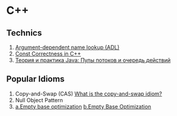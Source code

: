# C++

## Technics

1. [Argument-dependent name lookup (ADL)](http://en.wikipedia.org/wiki/Argument-dependent_name_lookup)
2. [Const Correctness in C++](http://www.possibility.com/Cpp/const.html)
3. [Теория и практика Java: Пулы потоков и очередь действий](http://www.ibm.com/developerworks/ru/library/j-jtp0730/)

## Popular Idioms

1. Copy-and-Swap (CAS)
   [What is the copy-and-swap idiom?](http://stackoverflow.com/questions/3279543/what-is-the-copy-and-swap-idiom)
2. Null Object Pattern
3. [a.Empty base optimization](http://en.cppreference.com/w/cpp/language/ebo)
   [b.Empty Base Optimization](http://en.wikibooks.org/wiki/More_C%2B%2B_Idioms/Empty_Base_Optimization)